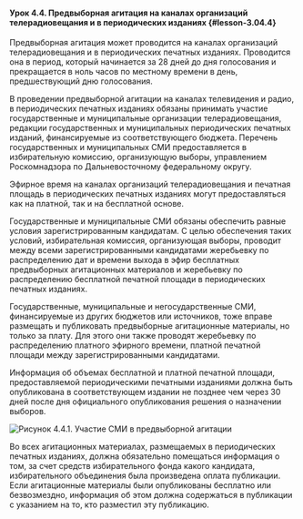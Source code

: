 #### Урок 4.4. Предвыборная агитация на каналах организаций телерадиовещания и в периодических изданиях {#lesson-3.04.4}

Предвыборная агитация может проводится на каналах организаций телерадиовещания и в периодических печатных изданиях. Проводится она в период, который начинается за 28 дней до дня голосования и прекращается в ноль часов по местному времени в день, предшествующий дню голосования.

В проведении предвыборной агитации на каналах телевидения и радио, в периодических печатных изданиях обязаны принимать участие государственные и муниципальные организации телерадиовещания, редакции государственных и муниципальных периодических печатных изданий, финансируемые из соответствующего бюджета. Перечень государственных и муниципальных СМИ предоставляется в избирательную комиссию, организующую выборы, управлением Роскомнадзора по Дальневосточному федеральному округу.

Эфирное время на каналах организаций телерадиовещания и печатная площадь в периодических печатных изданиях могут предоставляться как на платной, так и на бесплатной основе. 

Государственные и муниципальные СМИ обязаны обеспечить равные условия зарегистрированным кандидатам. С целью обеспечения таких условий, избирательная комиссия, организующая выборы, проводит между всеми зарегистрированными кандидатами жеребьевку по распределению дат и времени выхода в эфир бесплатных предвыборных агитационных материалов и жеребьевку по распределению бесплатной печатной площади в периодических печатных изданиях.

Государственные, муниципальные и негосударственные СМИ, финансируемые из других бюджетов или источников, тоже вправе размещать и публиковать предвыборные агитационные материалы, но только за плату. Для этого они также проводят жеребьевку по распределению платного эфирного времени, платной печатной площади между зарегистрированными кандидатами. 

Информация об объемах бесплатной и платной печатной площади, предоставляемой периодическими печатными изданиями должна быть опубликована в соответствующем издании не позднее чем через 30 дней после дня официального опубликования решения о назначении выборов.

![Рисунок 4.4.1. Участие СМИ в предвыборной агитации ](./3.04.4.1.png)

Во всех агитационных материалах, размещаемых в периодических печатных изданиях, должна обязательно помещаться информация о том, за счет средств избирательного фонда какого кандидата, избирательного объединения была произведена оплата публикации. Если агитационные материалы были опубликованы бесплатно или безвозмездно, информация об этом должна содержаться в публикации с указанием на то, кто разместил эту публикацию.
